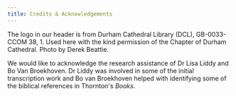 ```yaml
---
title: Credits & Acknowledgements
---
```


The logo in our header is from Durham Cathedral Library (DCL), GB-0033-CCOM 38, 1. Used here with the kind permission of the Chapter of Durham Cathedral. Photo by Derek Beattie.

We would like to acknowledge the research assistance of Dr Lisa Liddy and Bo Van Broekhoven. Dr Liddy was involved in some of the initial transcription work and Bo van Broekhoven helped with identifying some of the biblical references in Thornton's _Books_.
